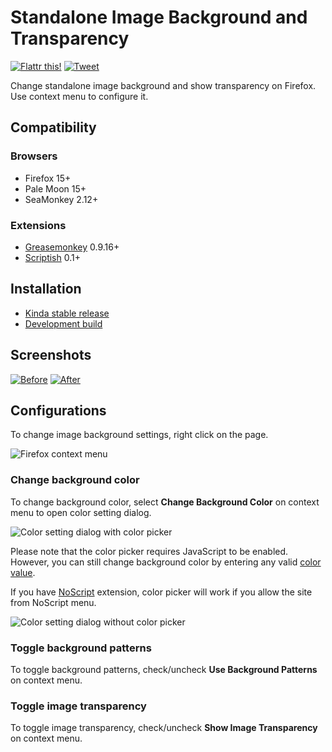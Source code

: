 # Standalone Image Background and Transparency

[![Flattr this!](https://api.flattr.com/button/flattr-badge-large.png)](https://flattr.com/submit/auto?url=https%3A%2F%2Fgithub.com%2FLouCypher%2Fuserscripts)
[![Tweet](https://si0.twimg.com/a/1309282244/images/goodies/tweetn.png)](https://twitter.com/share?text=Change+standalone+image+background+and+show+transparency+on+%23Firefox+with+this+%23userscript&url=https%3A%2F%2Fgithub.com%2FLouCypher%2Fuserscripts%2Ftree%2Fmaster%2Fimage-background&related=zoolcar9&via=zoolcar9)

Change standalone image background and show transparency on Firefox.
Use context menu to configure it.

## Compatibility

### Browsers
* Firefox 15+
* Pale Moon 15+
* SeaMonkey 2.12+

### Extensions

* [Greasemonkey](https://addons.mozilla.org/addon/greasemonkey?src=external-github.com/loucypher/userscripts) 0.9.16+
* [Scriptish](https://addons.mozilla.org/addon/scriptish?src=external-github.com/loucypher/userscripts) 0.1+

## Installation

* [Kinda stable release](https://userscripts.org/scripts/source/153158.user.js "via Userscripts.org")
* [Development build](https://raw.github.com/LouCypher/userscripts/master/image-background/image-background.user.js "via GitHub.com")

## Screenshots

[![Before](https://lh4.googleusercontent.com/-Pay5iiGHq0Q/ULZsaTrwlRI/AAAAAAAAC5U/ND8sMF1-XZg/s320/image-before.png "Before")](https://lh4.googleusercontent.com/-Pay5iiGHq0Q/ULZsaTrwlRI/AAAAAAAAC5U/ND8sMF1-XZg/s0/image-before.png)
[![After](https://lh4.googleusercontent.com/-9mHK9gjsEd8/ULienLrrojI/AAAAAAAAC6Y/CoJitWWXsHc/s320/image-after.png "After")](https://lh4.googleusercontent.com/-9mHK9gjsEd8/ULienLrrojI/AAAAAAAAC6Y/CoJitWWXsHc/s0/image-after.png)

## Configurations

To change image background settings, right click on the page.

![Firefox context menu](https://lh3.googleusercontent.com/-B-l3fYMSfac/UL-gXOA3ufI/AAAAAAAAC8I/-BfWxawoW_A/s0/image-after-contextmenu.png "Firefox context menu")

### Change background color

To change background color, select **Change Background Color** on
context menu to open color setting dialog.

![Color setting dialog with color picker](https://lh6.googleusercontent.com/-m2GcHYlhFUU/UNa2QB4HR3I/AAAAAAAADAg/cr2JhBMDkVk/s0/image-jscolor-1.png "Color setting dialog with color picker")

Please note that the color picker requires JavaScript to be enabled.
However, you can still change background color by entering any valid
[color value](https://developer.mozilla.org/CSS/color_value).

If you have [NoScript](https://addons.mozilla.org/addon/noscript?src=external-github.com/loucypher/userscripts) extension, color picker will work if you allow the site from NoScript menu.

![Color setting dialog without color picker](https://lh3.googleusercontent.com/-xAok34tasEg/UNa2LMCQGSI/AAAAAAAADAY/fLjkZW9_rAc/s0/image-jscolor-2.png "Color setting dialog without color picker")

### Toggle background patterns

To toggle background patterns, check/uncheck **Use Background Patterns** on context menu.

### Toggle image transparency

To toggle image transparency, check/uncheck **Show Image Transparency** on context menu.